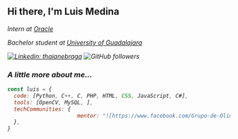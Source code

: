 <h2>Hi there, I'm Luis Medina </h2>

<p><em>Intern at <a href="https://www.oracle.com/index.html">Oracle</a>
<p><em>Bachelor student at <a href="http://www.udg.mx/en">University of Guadalajara</a>

[![Linkedin: thaianebraga](https://img.shields.io/badge/-LuisMedinaG-blue?style=flat-square&logo=Linkedin&logoColor=white&link=https://www.linkedin.com/in/luis-medina-g/)](https://www.linkedin.com/in/luis-medina-g/)
![GitHub followers](https://img.shields.io/github/followers/luismedinag?label=Follow&style=social)
  
### A little more about me...

```javascript
const luis = {
  code: [Python, C++, C, PHP, HTML, CSS, JavaScript, C#],
  tools: [OpenCV, MySQL, ],
  techCommunities: {
                      mentor: "![https://www.facebook.com/Grupo-de-Olimpiadas-de-Programaci%C3%B3n-CUCEI-104984981076187/](GOP)"
  },
}
```

